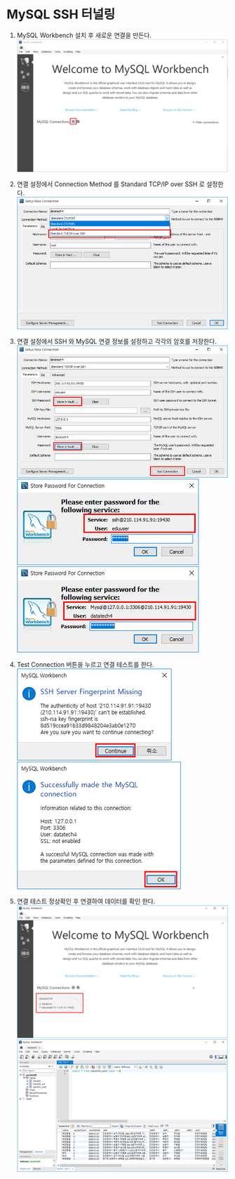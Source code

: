 # MySQL SSH 터널링


1. MySQL Workbench 설치 후 새로운 연결을 만든다.  
  ![my](mysql_ssh_1.png)
  

2. 연결 설정에서 Connection Method 를 Standard TCP/IP over SSH 로 설정한다.
  ![my](mysql_ssh_2.png)

3. 연결 설정에서 SSH 와 MySQL 연결 정보를 설정하고 각각의 암호를 저장한다.
  ![my](mysql_ssh_5.png)
  ![my](mysql_ssh_3.png)
  ![my](mysql_ssh_4.png)

4. Test Connection 버튼을 누르고 연결 테스트를 한다.
  ![my](mysql_ssh_6.png)
  ![my](mysql_ssh_7.png)

5. 연결 테스트 정상확인 후 연결하여 데이터를 확인 한다.
  ![my](mysql_ssh_8.png)
  ![my](mysql_ssh_9.png)


